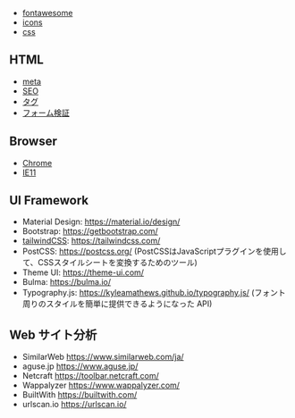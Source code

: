 - [fontawesome](fontawesome.md)
- [icons](icons.md)
- [css](csss.md)

## HTML

- [meta](html.meta.md)
- [SEO](html.seo.md)
- [タグ](html.tags.md)
- [フォーム検証](html.validity.md)

## Browser

- [Chrome](chrome.md)
- [IE11](ie.md)


## UI Framework

- Material Design: https://material.io/design/
- Bootstrap: https://getbootstrap.com/
- [tailwindCSS](tailwindcss): https://tailwindcss.com/
- PostCSS: https://postcss.org/ (PostCSSはJavaScriptプラグインを使用して、CSSスタイルシートを変換するためのツール)
- Theme UI: https://theme-ui.com/
- Bulma: https://bulma.io/
- Typography.js: https://kyleamathews.github.io/typography.js/ (フォント周りのスタイルを簡単に提供できるようになった API)


## Web サイト分析

- SimilarWeb https://www.similarweb.com/ja/
- aguse.jp https://www.aguse.jp/
- Netcraft https://toolbar.netcraft.com/
- Wappalyzer https://www.wappalyzer.com/
- BuiltWith https://builtwith.com/
- urlscan.io https://urlscan.io/
